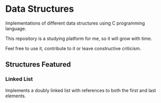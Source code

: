 # Data Structures

Implementations of different data structures using C programming language. 

This repository is a studying platform for me, so it will grow with time. 

Feel free to use it, contribute to it or leave constructive criticism.

## Structures Featured 

### Linked List

Implements a doubly linked list with references to both the first and last elements.



